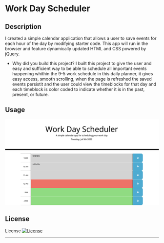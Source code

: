 # Work Day Scheduler

## Description
I created a simple calendar application that allows a user to save events for each hour of the day by modifying starter code. This app will run in the browser and feature dynamically updated HTML and CSS powered by jQuery.

- Why did you build this project? 
I built this project to give the user and easy and sufficient way to be able to schedule all important events happening whithin the 9-5 work schedule in this daily planner, it gives easy access, smooth scrolling, when the page is refreshed the saved events persistit and the user could view the timeblocks for that day and each timeblock is color coded to indicate whether it is in the past, present, or future. 



## Usage

![challeng5](./Assests/images/screenshot.png)

## License

License
[![License](https://img.shields.io/badge/License-Apache_2.0-blue.svg)](https://opensource.org/licenses/Apache-2.0)



---
